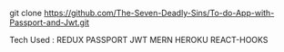 
git clone https://github.com/The-Seven-Deadly-Sins/To-do-App-with-Passport-and-Jwt.git


Tech Used :
REDUX 
PASSPORT
JWT
MERN
HEROKU
REACT-HOOKS
